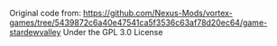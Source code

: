 Original code from:
https://github.com/Nexus-Mods/vortex-games/tree/5439872c6a40e47541ca5f3536c63af78d20ec64/game-stardewvalley
Under the GPL 3.0 License
